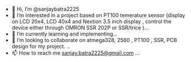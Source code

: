 - 👋 Hi, I’m @sanjaybatra2225
- 👀 I’m interested in a project based on PT100 temerature sensor 
  (display on LCD 20x4, LCD 40x4 and Nextion 3.5 inch display , control the device either through OMRON SSR 202P or SSR/trice )...
- 🌱 I’m currently learning and implementing...
- 💞️ I’m looking to collaborate on atmega328, 2560 , PT100 , SSR, PCB design for my project. ..
- 📫 How to reach me sanjay.batra2225@gmail.com ...

<!---
sanjaybatra2225/sanjaybatra2225 is a ✨ special ✨ repository because its `README.md` (this file) appears on your GitHub profile.
You can click the Preview link to take a look at your changes.
--->
